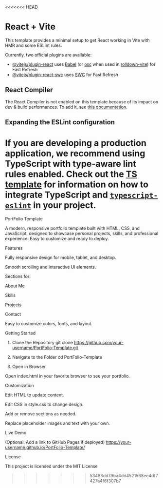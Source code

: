 <<<<<<< HEAD
# React + Vite

This template provides a minimal setup to get React working in Vite with HMR and some ESLint rules.

Currently, two official plugins are available:

- [@vitejs/plugin-react](https://github.com/vitejs/vite-plugin-react/blob/main/packages/plugin-react) uses [Babel](https://babeljs.io/) (or [oxc](https://oxc.rs) when used in [rolldown-vite](https://vite.dev/guide/rolldown)) for Fast Refresh
- [@vitejs/plugin-react-swc](https://github.com/vitejs/vite-plugin-react/blob/main/packages/plugin-react-swc) uses [SWC](https://swc.rs/) for Fast Refresh

## React Compiler

The React Compiler is not enabled on this template because of its impact on dev & build performances. To add it, see [this documentation](https://react.dev/learn/react-compiler/installation).

## Expanding the ESLint configuration

If you are developing a production application, we recommend using TypeScript with type-aware lint rules enabled. Check out the [TS template](https://github.com/vitejs/vite/tree/main/packages/create-vite/template-react-ts) for information on how to integrate TypeScript and [`typescript-eslint`](https://typescript-eslint.io) in your project.
=======
PortFolio Template

A modern, responsive portfolio template built with HTML, CSS, and JavaScript, designed to showcase personal projects, skills, and professional experience. Easy to customize and ready to deploy.

Features

Fully responsive design for mobile, tablet, and desktop.

Smooth scrolling and interactive UI elements.

Sections for:

About Me

Skills

Projects

Contact

Easy to customize colors, fonts, and layout.

Getting Started
1. Clone the Repository
git clone https://github.com/your-username/PortFolio-Template.git

2. Navigate to the Folder
cd PortFolio-Template

3. Open in Browser

Open index.html in your favorite browser to see your portfolio.

Customization

Edit HTML to update content.

Edit CSS in style.css to change design.

Add or remove sections as needed.

Replace placeholder images and text with your own.

Live Demo

(Optional: Add a link to GitHub Pages if deployed)
https://your-username.github.io/PortFolio-Template/

License

This project is licensed under the MIT License
>>>>>>> 53493dd79ba4dd4521568ee4df7427a4f6f307b7
